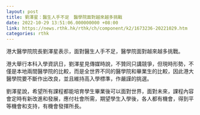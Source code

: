 ```yaml
---
layout: post
title: 劉澤星：醫生人手不足　醫學院面對越來越多挑戰
date: 2022-10-29 13:51:06.000000000 +08:00
link: https://news.rthk.hk/rthk/ch/component/k2/1673236-20221029.htm
categories: rthk
---
```


港大醫學院院長劉澤星表示，面對醫生人手不足，醫學院面對越來越多挑戰。

港大舉行本科入學資訊日，劉澤星見傳媒時說，不贊同只講競爭，但現時形勢，不僅是本地兩間醫學院的比較，而是全世界不同的醫學院和畢業生的比較，因此港大醫學院要不斷作出改良，並且維持高入學標準，作嚴謹的挑選。

劉澤星說，希望所有課程都能培育學生畢業後可以面對世界，面對未來，課程內容會定時有新改進和發展，應付社會所需，期望學生入學後，各人都有機會，得到平等機會和支持，有機會發揮所長。
